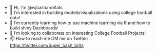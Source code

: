 - 👋 Hi, I’m @wjbashamStats
- 👀 I’m interested in building models/visualizations using college football data!
- 🌱 I’m currently learning how to use machine learning via R and how to build shiny Dashboards!
- 💞️ I’m looking to collaborate on interesting College Football Projects!
- 📫 How to reach me DM me on Twitter: https://twitter.com/Super_bash_br0s

<!---
wjbashamStats/wjbashamStats is a ✨ special ✨ repository because its `README.md` (this file) appears on your GitHub profile.
You can click the Preview link to take a look at your changes.
--->
